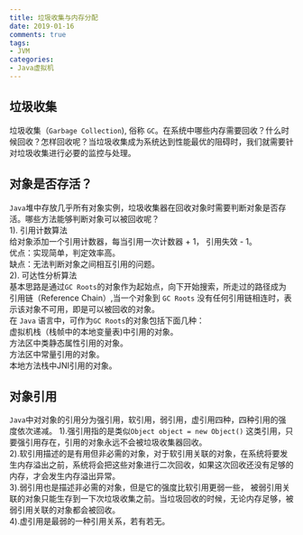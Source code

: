 ```yaml
---
title: 垃圾收集与内存分配
date: 2019-01-16
comments: true 
tags:
- JVM
categories:  
- Java虚拟机
---
```


## 垃圾收集
垃圾收集（`Garbage Collection`), 俗称 `GC`。在系统中哪些内存需要回收？什么时候回收？怎样回收呢？当垃圾收集成为系统达到性能最优的阻碍时，我们就需要针对垃圾收集进行必要的监控与处理。

## 对象是否存活？
`Java`堆中存放几乎所有对象实例，垃圾收集器在回收对象时需要判断对象是否存活。哪些方法能够判断对象可以被回收呢？   
1). 引用计数算法   
给对象添加一个引用计数器，每当引用一次计数器 + 1， 引用失效 - 1。   
优点：实现简单，判定效率高。   
缺点：无法判断对象之间相互引用的问题。   
2). 可达性分析算法   
基本思路是通过`GC Roots`的对象作为起始点，向下开始搜索，所走过的路径成为引用链（Reference Chain）,当一个对象到 `GC Roots` 没有任何引用链相连时，表示该对象不可用，即是可以被回收的对象。   
在 `Java` 语言中，可作为`GC Roots`的对象包括下面几种：   
虚拟机栈（栈帧中的本地变量表)中引用的对象。   
方法区中类静态属性引用的对象。   
方法区中常量引用的对象。   
本地方法栈中JNI引用的对象。   

## 对象引用
`Java`中对对象的引用分为强引用，软引用，弱引用，虚引用四种，四种引用的强度依次递减。
1).强引用指的是类似`Object object = new Object()` 这类引用，只要强引用存在，引用的对象永远不会被垃圾收集器回收。   
2).软引用描述的是有用但非必需的对象，对于软引用关联的对象，在系统将要发生内存溢出之前，系统将会把这些对象进行二次回收，如果这次回收还没有足够的内存，才会发生内存溢出异常。   
3).弱引用也是描述非必需的对象，但是它的强度比软引用更弱一些， 被弱引用关联的对象只能生存到一下次垃圾收集之前。当垃圾回收的时候，无论内存足够，被弱引用关联的对象都会被回收。   
4).虚引用是最弱的一种引用关系，若有若无。